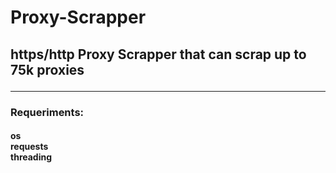 # Proxy-Scrapper
<h2> https/http Proxy Scrapper that  can scrap up to 75k proxies
<hr>

<h3> Requeriments:
<br>
<h4>
  os
  <br>
  requests
  <br>
  threading
